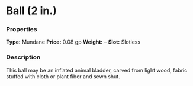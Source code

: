 ﻿---
Title: "Ball (2 in.)"
Type: "Mundane"
Price: "0.08 gp"
Weight: "–"
Slot: "Slotless"
Description: |
  "This ball may be an inflated animal bladder, carved from light wood, fabric stuffed with cloth or plant fiber and sewn shut."
Sources: "['Ultimate Equipment']"
---

# Ball (2 in.)

### Properties

**Type:** Mundane **Price:** 0.08 gp **Weight:** – **Slot:** Slotless

### Description

This ball may be an inflated animal bladder, carved from light wood, fabric stuffed with cloth or plant fiber and sewn shut.

